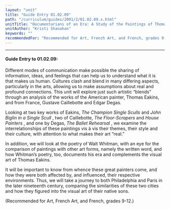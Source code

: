 ```yaml
---
layout: "unit"
title: "Guide Entry 01.02.09"
path: "/curriculum/guides/2001/2/01.02.09.x.html"
unitTitle: "Documentarians of an Era: A Study of the Paintings of Thomas Eakins and Gustave Caillebotte"
unitAuthor: "Kristi Shanahan"
keywords: ""
recommendedFor: "Recommended for Art, French Art, and French, grades 9-12."
---
```

<body>
<hr/>
 <h4>
  Guide Entry to 01.02.09:
 </h4>
 <p>
  Different modes of communication make possible the sharing of information, ideas, and feelings that can help us to understand what it is that makes us human. Cultures clash and blend in many differing aspects, particularly in the arts, allowing us to make assumptions about real and profound connections. This unit will explore just such artistic “blends” through an analysis of the works of the American painter, Thomas Eakins, and from France, Gustave Caillebotte and Edgar Degas.
 </p>
<p>
  Looking at two key works of Eakins,
  <i>
   The Champion Single Sculls
  </i>
  and
  <i>
   John Biglin in a Single Scull
  </i>
  , two of Caillebotte,
  <i>
   The Floor-Scrapers
  </i>
  and
  <i>
   House Painters
  </i>
  , and one by Degas,
  <i>
   The Ballet Rehearsal
  </i>
  , we examine the interrelationships of these paintings vis à vis their themes, their style and their culture, with attention to what makes their art “real.”
 </p>
<p>
  In addition, we will look at the poetry of Walt Whitman, with an eye for the comparison of paintings with other art forms, namely the written word, and how Whitman’s poetry, too, documents his era and complements the visual art of Thomas Eakins.
 </p>
<p>
  It will be important to know from whence these great painters come, and how they were both affected by, and influenced, their respective environments. Thus, we will take a journey to both Philadelphia and Paris in the later nineteenth century, comparing the similarities of these two cities and how they figured into the visual art of their native sons.
 </p>
<p>
  (Recommended for Art, French Art, and French, grades 9-12.)
 </p>

</body>